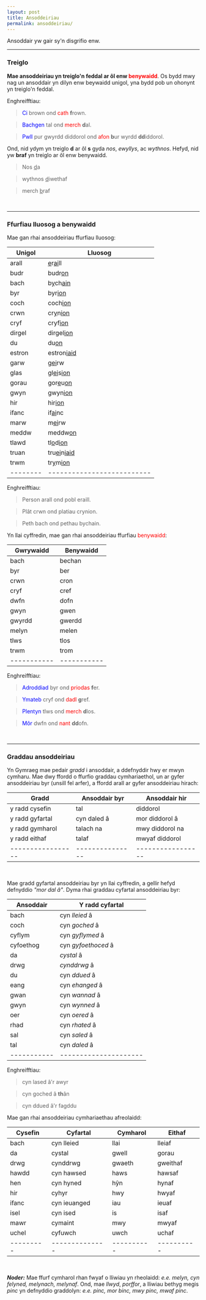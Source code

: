 ```yaml
---
layout: post
title: Ansoddeiriau
permalink: ansoddeiriau/
---
```


Ansoddair yw gair sy'n disgrifio enw.

---

### Treiglo

**Mae ansoddeiriau yn treiglo'n feddal ar ôl enw <span style="color: red">benywaidd</span>**. Os bydd mwy nag un ansoddair yn dilyn enw beywaidd unigol, yna bydd pob un ohonynt yn treiglo'n feddal.

Enghreifftiau:

> <span style="color: blue">Ci</span> brown ond <span style="color: red">cath</span> **f**rown.

> <span style="color: blue">Bachgen</span> tal ond <span style="color: red">merch</span> **d**al.

> <span style="color: blue">Pwll</span> pur gwyrdd diddorol ond <span style="color: red">afon</span> **b**ur wyrdd **dd**iddorol.

Ond, nid ydym yn treiglo **d** ar ôl **s** gyda *nos*, *ewyllys*, ac *wythnos*.
Hefyd, nid yw **braf** yn treiglo ar ôl enw benywaidd.

> Nos <u>d</u>a

> wythnos <u>d</u>iwethaf

> merch <u>b</u>raf

<br>

---

### Ffurfiau lluosog a benywaidd

Mae gan rhai ansoddeiriau ffurfiau lluosog:

| Unigol | Lluosog                  |
|--------|--------------------------|
| arall  | <u>e</u>r<u>ai</u>ll     |
| budr   | budr<u>on</u>            |
| bach   | b<u>y</u>ch<u>ain</u>    |
| byr    | byr<u>ion</u>            |
| coch   | coch<u>ion</u>           |
| crwn   | cr<u>y</u>n<u>ion</u>    |
| cryf   | cryf<u>ion</u>           |
| dirgel | dirgel<u>ion</u>         |
| du     | du<u>on</u>              |
| estron | estron<u>iaid</u>        |
| garw   | g<u>ei</u>rw             |
| glas   | gl<u>ei</u>s<u>ion</u>   |
| gorau  | gor<u>e</u>u<u>on</u>    |
| gwyn   | gwyn<u>ion</u>           |
| hir    | hir<u>ion</u>            |
| ifanc  | if<u>ai</u>nc            |
| marw   | m<u>ei</u>rw             |
| meddw  | meddw<u>on</u>           |
| tlawd  | tl<u>o</u>d<u>ion</u>    |
| truan  | tru<u>ei</u>n<u>iaid</u> |
| trwm   | tr<u>y</u>m<u>ion</u>    |
|--------|--------------------------|

Enghreifftiau:

> Person arall ond pobl eraill.

> Plât crwn ond platiau crynion.

> Peth bach ond pethau bychain.

Yn llai cyffredin, mae gan rhai ansoddeiriau ffurfiau <span style="color: red">benywaidd</span>:

| Gwrywaidd | Benywaidd |
|-----------|-----------|
| bach      | bechan    |
| byr       | ber       |
| crwn      | cron      |
| cryf      | cref      |
| dwfn      | dofn      |
| gwyn      | gwen      |
| gwyrdd    | gwerdd    |
| melyn     | melen     |
| tlws      | tlos      |
| trwm      | trom      |
|-----------|-----------|

Enghreifftiau:

> <span style="color: blue">Adroddiad</span> byr ond <span style="color: red">priodas</span> **f**er.

> <span style="color: blue">Ymateb</span> cryf ond <span style="color: red">dadl</span> **g**ref.

> <span style="color: blue">Plentyn</span> tlws ond <span style="color: red">merch</span> **d**los.

> <span style="color: blue">Môr</span> dwfn ond <span style="color: red">nant</span> **dd**ofn.

<br>

---

### Graddau ansoddeiriau

Yn Gymraeg mae pedair *gradd* i ansoddair, a ddefnyddir hwy er mwyn cymharu.
Mae dwy ffordd o ffurfio graddau cymhariaethol, un ar gyfer ansoddeiriau byr (unsill fel arfer), a ffordd arall ar gyfer ansoddeiriau hirach:

| Gradd           | Ansoddair byr | Ansoddair hir   |
|-----------------|---------------|-----------------|
| y radd cysefin  | tal           | diddorol        |
| y radd gyfartal | cyn daled â   | mor diddorol â  |
| y radd gymharol | talach na     | mwy diddorol na |
| y radd eithaf   | talaf         | mwyaf diddorol  |
|-----------------|---------------|-----------------|

<br>

Mae gradd gyfartal ansoddeiriau byr yn llai cyffredin, a gellir hefyd defnyddio *"mor dal â"*.
Dyma rhai graddau cyfartal ansoddeiriau byr:

| Ansoddair | Y radd cyfartal     |
|-----------|---------------------|
| bach      | cyn *lleied* â      |
| coch      | cyn *goched* â      |
| cyflym    | cyn *gyflymed* â    |
| cyfoethog | cyn *gyfoethoced* â |
| da        | *cystal* â          |
| drwg      | *cynddrwg* â        |
| du        | cyn *ddued* â       |
| eang      | cyn *ehanged* â     |
| gwan      | cyn *wannad* â      |
| gwyn      | cyn *wynned* â      |
| oer       | cyn *oered* â       |
| rhad      | cyn *rhated* â      |
| sal       | cyn *saled* â       |
| tal       | cyn *daled* â       |
|-----------|---------------------|

Enghreifftiau:

> cyn lased â'r awyr

> cyn goched â **th**ân

> cyn ddued â'r fagddu

Mae gan rhai ansoddeiriau cymhariaethau afreolaidd:

| Cysefin | Cyfartal     | Cymharol | Eithaf   |
|---------|--------------|----------|----------|
| bach    | cyn lleied   | llai     | lleiaf   |
| da      | cystal       | gwell    | gorau    |
| drwg    | cynddrwg     | gwaeth   | gweithaf |
| hawdd   | cyn hawsed   | haws     | hawsaf   |
| hen     | cyn hyned    | hŷn      | hynaf    |
| hir     | cyhyr        | hwy      | hwyaf    |
| ifanc   | cyn ieuanged | iau      | ieuaf    |
| isel    | cyn ised     | is       | isaf     |
| mawr    | cymaint      | mwy      | mwyaf    |
| uchel   | cyfuwch      | uwch     | uchaf    |
|---------|--------------|----------|----------|

<br>

***Noder:*** Mae ffurf cymharol rhan fwyaf o lliwiau yn rheolaidd: *e.e. melyn, cyn felyned, melynach, melynaf*. Ond, mae *llwyd*, *porffor*, a lliwiau bethyg megis *pinc* yn defnyddio graddolyn: *e.e. pinc, mor binc, mwy pinc, mwaf pinc*.
